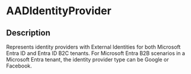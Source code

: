 
# AADIdentityProvider

## Description

Represents identity providers with External Identities for both Microsoft Entra ID and Entra ID B2C tenants. For Microsoft Entra B2B scenarios in a Microsoft Entra tenant, the identity provider type can be Google or Facebook.

